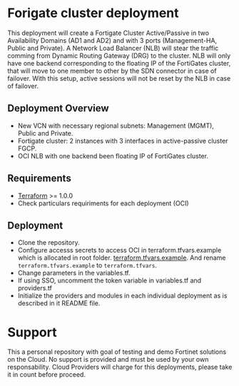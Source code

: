 # Forigate cluster deployment

This deployment will create a Fortigate Cluster Active/Passive in two Availability Domains (AD1 and AD2) and with 3 ports (Management-HA, Public and Private). A Network Load Balancer (NLB) will stear the traffic comming from Dynamic Routing Gateway (DRG) to the cluster. NLB will only have one backend corresponding to the floating IP of the FortiGates cluster, that will move to one member to other by the SDN connector in case of failover. With this setup, active sessions will not be reset by the NLB in case of failover.  

## Deployment Overview

- New VCN with necessary regional subnets: Management (MGMT), Public and Private.
- Fortigate cluster: 2 instances with 3 interfaces in active-passive cluster FGCP.
- OCI NLB with one backend been floating IP of FortiGates cluster.

## Requirements
* [Terraform](https://learn.hashicorp.com/terraform/getting-started/install.html) >= 1.0.0
* Check particulars requiriments for each deployment (OCI) 

## Deployment
* Clone the repository.
* Configure accesss secrets to access OCI in terraform.tfvars.example which is allocated in root folder. [terraform.tfvars.example](./terraform.tfvars.example).  And rename `terraform.tfvars.example` to `terraform.tfvars`.
* Change parameters in the variables.tf.
* If using SSO, uncomment the token variable in variables.tf and providers.tf
* Initialize the providers and modules in each individual deployment as is described in it README file.

# Support
This a personal repository with goal of testing and demo Fortinet solutions on the Cloud. No support is provided and must be used by your own responsability. Cloud Providers will charge for this deployments, please take it in count before proceed.

